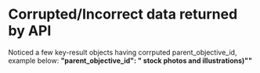 # Corrupted/Incorrect data returned by API

Noticed a few key-result objects having corrputed parent_objective_id, example below:
**"parent_objective_id": " stock photos and illustrations)\""**

